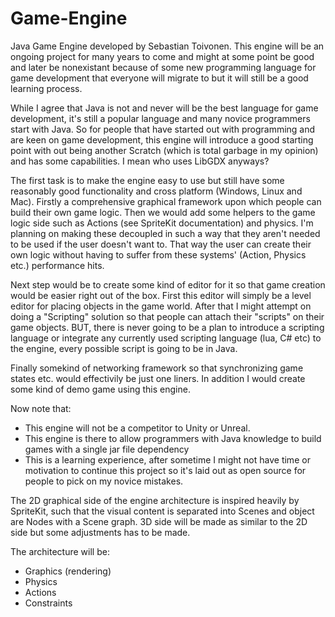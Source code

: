 # Game-Engine
Java Game Engine developed by Sebastian Toivonen. This engine will be an ongoing project for many years to come and might at some point be good and later be nonexistant because of some new programming language for game development that everyone will migrate to but it will still be a good learning process.

While I agree that Java is not and never will be the best language for game development, it's still a popular language and many novice programmers start with Java. So for people that have started out with programming and are keen on game development, this engine will introduce a good starting point with out being another Scratch (which is total garbage in my opinion) and has some capabilities. I mean who uses LibGDX anyways?

The first task is to make the engine easy to use but still have some reasonably good functionality and cross platform (Windows, Linux and Mac). Firstly a comprehensive graphical framework upon which people can build their own game logic. Then we would add some helpers to the game logic side such as Actions (see SpriteKit documentation) and physics. I'm planning on making these decoupled in such a way that they aren't needed to be used if the user doesn't want to. That way the user can create their own logic without having to suffer from these systems' (Action, Physics etc.) performance hits. 

Next step would be to create some kind of editor for it so that game creation would be easier right out of the box. First this editor will simply be a level editor for placing objects in the game world. After that I might attempt on doing a "Scripting" solution so that people can attach their "scripts" on their game objects. BUT, there is never going to be a plan to introduce a scripting language or integrate any currently used scripting language (lua, C# etc) to the engine, every possible script is going to be in Java.

Finally somekind of networking framework so that synchronizing game states etc. would effectivily be just one liners. In addition I would create some kind of demo game using this engine.

Now note that:
- This engine will not be a competitor to Unity or Unreal.
- This engine is there to allow programmers with Java knowledge to build games with a single jar file dependency
- This is a learning experience, after sometime I might not have time or motivation to continue this project so it's laid out as open source for people to pick on my novice mistakes. 

The 2D graphical side of the engine architecture is inspired heavily by SpriteKit, such that the visual content is separated into Scenes and object are Nodes with a Scene graph. 3D side will be made as similar to the 2D side but some adjustments has to be made. 

The architecture will be:
- Graphics (rendering)
- Physics 
- Actions
- Constraints
